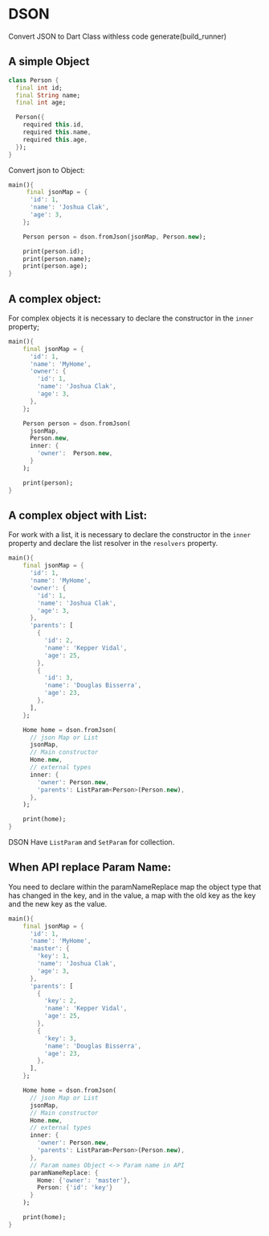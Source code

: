 # DSON

Convert JSON to Dart Class withless code generate(build_runner)

## A simple Object

```dart
class Person {
  final int id;
  final String name;
  final int age;

  Person({
    required this.id,
    required this.name,
    required this.age,
  });
}
```

Convert json to Object:

```dart
main(){
     final jsonMap = {
      'id': 1,
      'name': 'Joshua Clak',
      'age': 3,
    };

    Person person = dson.fromJson(jsonMap, Person.new);

    print(person.id);
    print(person.name);
    print(person.age);
}


```

## A complex object:

For complex objects it is necessary to declare the constructor in the `inner` property;

```dart
main(){
    final jsonMap = {
      'id': 1,
      'name': 'MyHome',
      'owner': {
        'id': 1,
        'name': 'Joshua Clak',
        'age': 3,
      },
    };

    Person person = dson.fromJson(
      jsonMap,
      Person.new,
      inner: {
        'owner':  Person.new,
      }
    );

    print(person);
}

```

## A complex object with List:

For work with a list, it is necessary to declare the constructor in the `inner` property and declare
the list resolver in the `resolvers` property.

```dart
main(){
    final jsonMap = {
      'id': 1,
      'name': 'MyHome',
      'owner': {
        'id': 1,
        'name': 'Joshua Clak',
        'age': 3,
      },
      'parents': [
        {
          'id': 2,
          'name': 'Kepper Vidal',
          'age': 25,
        },
        {
          'id': 3,
          'name': 'Douglas Bisserra',
          'age': 23,
        },
      ],
    };

    Home home = dson.fromJson(
      // json Map or List
      jsonMap,
      // Main constructor
      Home.new,
      // external types
      inner: {
        'owner': Person.new,
        'parents': ListParam<Person>(Person.new),
      },
    );

    print(home);
}

```

DSON Have `ListParam` and `SetParam` for collection.

## When API replace Param Name:

You need to declare within the paramNameReplace map the object type that has changed in the key, and in the value, a map with the old key as the key and the new key as the value.

```dart
main(){
    final jsonMap = {
      'id': 1,
      'name': 'MyHome',
      'master': {
        'key': 1,
        'name': 'Joshua Clak',
        'age': 3,
      },
      'parents': [
        {
          'key': 2,
          'name': 'Kepper Vidal',
          'age': 25,
        },
        {
          'key': 3,
          'name': 'Douglas Bisserra',
          'age': 23,
        },
      ],
    };

    Home home = dson.fromJson(
      // json Map or List
      jsonMap,
      // Main constructor
      Home.new,
      // external types
      inner: {
        'owner': Person.new,
        'parents': ListParam<Person>(Person.new),
      },
      // Param names Object <-> Param name in API
      paramNameReplace: {
        Home: {'owner': 'master'},
        Person: {'id': 'key'}
      }
    );

    print(home);
}

```
